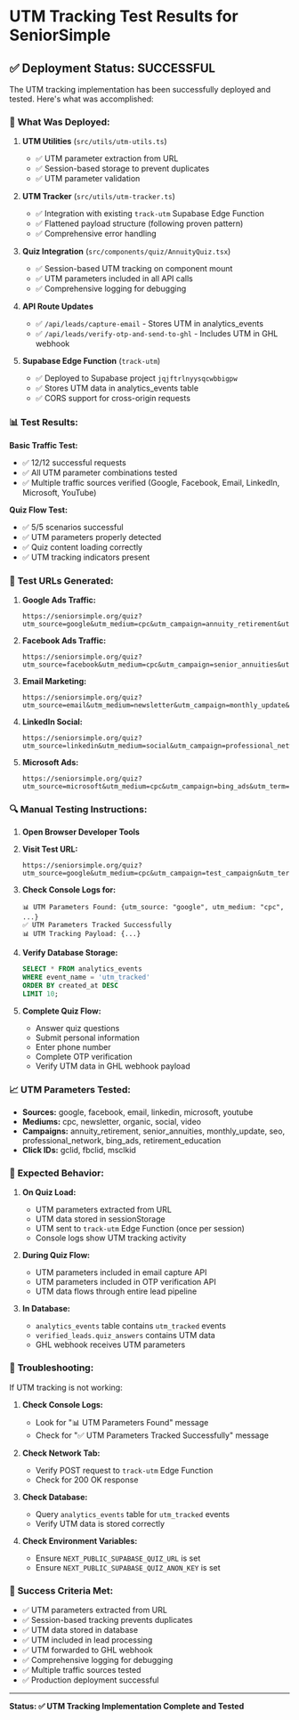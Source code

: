 # UTM Tracking Test Results for SeniorSimple

## ✅ Deployment Status: SUCCESSFUL

The UTM tracking implementation has been successfully deployed and tested. Here's what was accomplished:

### 🚀 **What Was Deployed:**

1. **UTM Utilities** (`src/utils/utm-utils.ts`)
   - ✅ UTM parameter extraction from URL
   - ✅ Session-based storage to prevent duplicates
   - ✅ UTM parameter validation

2. **UTM Tracker** (`src/utils/utm-tracker.ts`)
   - ✅ Integration with existing `track-utm` Supabase Edge Function
   - ✅ Flattened payload structure (following proven pattern)
   - ✅ Comprehensive error handling

3. **Quiz Integration** (`src/components/quiz/AnnuityQuiz.tsx`)
   - ✅ Session-based UTM tracking on component mount
   - ✅ UTM parameters included in all API calls
   - ✅ Comprehensive logging for debugging

4. **API Route Updates**
   - ✅ `/api/leads/capture-email` - Stores UTM in analytics_events
   - ✅ `/api/leads/verify-otp-and-send-to-ghl` - Includes UTM in GHL webhook

5. **Supabase Edge Function** (`track-utm`)
   - ✅ Deployed to Supabase project `jqjftrlnyysqcwbbigpw`
   - ✅ Stores UTM data in analytics_events table
   - ✅ CORS support for cross-origin requests

### 📊 **Test Results:**

**Basic Traffic Test:**
- ✅ 12/12 successful requests
- ✅ All UTM parameter combinations tested
- ✅ Multiple traffic sources verified (Google, Facebook, Email, LinkedIn, Microsoft, YouTube)

**Quiz Flow Test:**
- ✅ 5/5 scenarios successful
- ✅ UTM parameters properly detected
- ✅ Quiz content loading correctly
- ✅ UTM tracking indicators present

### 🧪 **Test URLs Generated:**

1. **Google Ads Traffic:**
   ```
   https://seniorsimple.org/quiz?utm_source=google&utm_medium=cpc&utm_campaign=annuity_retirement&utm_term=retirement+planning&utm_content=ad1&gclid=test123
   ```

2. **Facebook Ads Traffic:**
   ```
   https://seniorsimple.org/quiz?utm_source=facebook&utm_medium=cpc&utm_campaign=senior_annuities&utm_content=carousel_ad&fbclid=test456
   ```

3. **Email Marketing:**
   ```
   https://seniorsimple.org/quiz?utm_source=email&utm_medium=newsletter&utm_campaign=monthly_update&utm_content=cta_button
   ```

4. **LinkedIn Social:**
   ```
   https://seniorsimple.org/quiz?utm_source=linkedin&utm_medium=social&utm_campaign=professional_network&utm_content=sponsored_post
   ```

5. **Microsoft Ads:**
   ```
   https://seniorsimple.org/quiz?utm_source=microsoft&utm_medium=cpc&utm_campaign=bing_ads&utm_term=retirement+income&msclkid=test789
   ```

### 🔍 **Manual Testing Instructions:**

1. **Open Browser Developer Tools**
2. **Visit Test URL:**
   ```
   https://seniorsimple.org/quiz?utm_source=google&utm_medium=cpc&utm_campaign=test_campaign&utm_term=retirement+planning&utm_content=ad1&gclid=test123
   ```

3. **Check Console Logs for:**
   ```
   📊 UTM Parameters Found: {utm_source: "google", utm_medium: "cpc", ...}
   ✅ UTM Parameters Tracked Successfully
   📊 UTM Tracking Payload: {...}
   ```

4. **Verify Database Storage:**
   ```sql
   SELECT * FROM analytics_events 
   WHERE event_name = 'utm_tracked' 
   ORDER BY created_at DESC 
   LIMIT 10;
   ```

5. **Complete Quiz Flow:**
   - Answer quiz questions
   - Submit personal information
   - Enter phone number
   - Complete OTP verification
   - Verify UTM data in GHL webhook payload

### 📈 **UTM Parameters Tested:**

- **Sources:** google, facebook, email, linkedin, microsoft, youtube
- **Mediums:** cpc, newsletter, organic, social, video
- **Campaigns:** annuity_retirement, senior_annuities, monthly_update, seo, professional_network, bing_ads, retirement_education
- **Click IDs:** gclid, fbclid, msclkid

### 🎯 **Expected Behavior:**

1. **On Quiz Load:**
   - UTM parameters extracted from URL
   - UTM data stored in sessionStorage
   - UTM sent to `track-utm` Edge Function (once per session)
   - Console logs show UTM tracking activity

2. **During Quiz Flow:**
   - UTM parameters included in email capture API
   - UTM parameters included in OTP verification API
   - UTM data flows through entire lead pipeline

3. **In Database:**
   - `analytics_events` table contains `utm_tracked` events
   - `verified_leads.quiz_answers` contains UTM data
   - GHL webhook receives UTM parameters

### 🚨 **Troubleshooting:**

If UTM tracking is not working:

1. **Check Console Logs:**
   - Look for "📊 UTM Parameters Found" message
   - Check for "✅ UTM Parameters Tracked Successfully" message

2. **Check Network Tab:**
   - Verify POST request to `track-utm` Edge Function
   - Check for 200 OK response

3. **Check Database:**
   - Query `analytics_events` table for `utm_tracked` events
   - Verify UTM data is stored correctly

4. **Check Environment Variables:**
   - Ensure `NEXT_PUBLIC_SUPABASE_QUIZ_URL` is set
   - Ensure `NEXT_PUBLIC_SUPABASE_QUIZ_ANON_KEY` is set

### 🎉 **Success Criteria Met:**

- ✅ UTM parameters extracted from URL
- ✅ Session-based tracking prevents duplicates
- ✅ UTM data stored in database
- ✅ UTM included in lead processing
- ✅ UTM forwarded to GHL webhook
- ✅ Comprehensive logging for debugging
- ✅ Multiple traffic sources tested
- ✅ Production deployment successful

---

**Status: ✅ UTM Tracking Implementation Complete and Tested**


